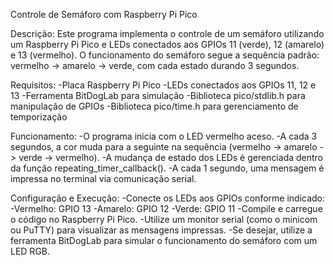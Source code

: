 Controle de Semáforo com Raspberry Pi Pico

Descrição:  Este programa implementa o controle de um semáforo utilizando um Raspberry Pi Pico e LEDs conectados aos GPIOs 11 (verde), 12 (amarelo) e 13 (vermelho). O funcionamento do semáforo segue a sequência padrão: vermelho -> amarelo -> verde, com cada estado durando 3 segundos.

Requisitos:
-Placa Raspberry Pi Pico
-LEDs conectados aos GPIOs 11, 12 e 13
-Ferramenta BitDogLab para simulação
-Biblioteca pico/stdlib.h para manipulação de GPIOs
-Biblioteca pico/time.h para gerenciamento de temporização

Funcionamento:
-O programa inicia com o LED vermelho aceso.
-A cada 3 segundos, a cor muda para a seguinte na sequência (vermelho -> amarelo -> verde -> vermelho).
-A mudança de estado dos LEDs é gerenciada dentro da função repeating_timer_callback().
-A cada 1 segundo, uma mensagem é impressa no terminal via comunicação serial.

Configuração e Execução:
-Conecte os LEDs aos GPIOs conforme indicado:
    -Vermelho: GPIO 13
    -Amarelo: GPIO 12
    -Verde: GPIO 11
-Compile e carregue o código no Raspberry Pi Pico.
-Utilize um monitor serial (como o minicom ou PuTTY) para visualizar as mensagens impressas.
-Se desejar, utilize a ferramenta BitDogLab para simular o funcionamento do semáforo com um LED RGB.